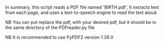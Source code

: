 In summary, this script reads a PDF file named 'BIRTH.pdf', 
It extracts text from each page, and uses a text-to-speech engine to read the text aloud. 

NB You can put replace the pdf, with your desired pdf, but it should be in the same directory of the PDFreader.py file

NB It is recommended to use PyPDF2 version 1.26.0

